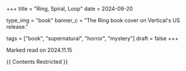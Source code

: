+++
title    = "Ring, Spiral, Loop"
date     = 2024-09-20

type_img = "book"
banner_c = "The Ring book cover on Vertical's US release."

tags     = ["book", "supernatural", "horror", "mystery"]
draft    = false
+++

Marked read on 2024.11.15

{{ Contents Restricted }}
